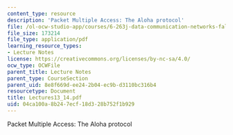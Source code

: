 ```yaml
---
content_type: resource
description: 'Packet Multiple Access: The Aloha protocol'
file: /ol-ocw-studio-app/courses/6-263j-data-communication-networks-fall-2002/04ca100a8b247ecf18d328b752f1b929_Lectures13_14.pdf
file_size: 173214
file_type: application/pdf
learning_resource_types:
- Lecture Notes
license: https://creativecommons.org/licenses/by-nc-sa/4.0/
ocw_type: OCWFile
parent_title: Lecture Notes
parent_type: CourseSection
parent_uid: 8e8f669d-ee24-2b04-ec9b-d3110bc316b4
resourcetype: Document
title: Lectures13_14.pdf
uid: 04ca100a-8b24-7ecf-18d3-28b752f1b929
---
```

Packet Multiple Access: The Aloha protocol